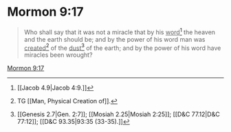 # Mormon 9:17

> Who shall say that it was not a miracle that by his <u>word</u>[^a] the heaven and the earth should be; and by the power of his word man was <u>created</u>[^b] of the <u>dust</u>[^c] of the earth; and by the power of his word have miracles been wrought?

[Mormon 9:17](https://www.churchofjesuschrist.org/study/scriptures/bofm/morm/9?lang=eng&id=p17#p17)


[^a]: [[Jacob 4.9|Jacob 4:9.]]
[^b]: TG [[Man, Physical Creation of]].
[^c]: [[Genesis 2.7|Gen. 2:7]]; [[Mosiah 2.25|Mosiah 2:25]]; [[D&C 77.12|D&C 77:12]]; [[D&C 93.35|93:35 (33-35).]]
